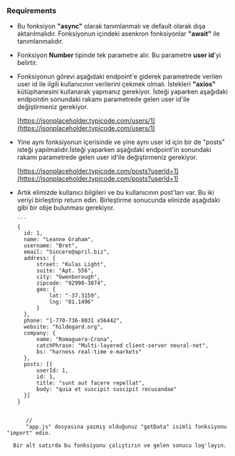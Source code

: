 ### Requirements

- Bu fonksiyon **"async"** olarak tanımlanmalı ve default olarak dışa aktarılmalıdır. Fonksiyonun içindeki asenkron fonksiyonlar **"await"** ile tanımlanmalıdır.
- Fonksiyon **Number** tipinde tek parametre alır. Bu parametre **user id**'yi belirtir.
- Fonksiyonun görevi aşağıdaki endpoint'e giderek parametrede verilen user id ile ilgili kullanıcının verilerini çekmek olmalı. İstekleri **"axios"** kütüphanesini kullanarak yapmanız gerekiyor. İsteği yaparken aşağıdaki endpointin sonundaki rakamı parametrede gelen user id'ile değiştirmeniz gerekiyor.

  [https://jsonplaceholder.typicode.com/users/1](https://jsonplaceholder.typicode.com/users/1)

- Yine aynı fonksiyonun içerisinde ve yine aynı user id için bir de "posts" isteği yapılmalıdır.İsteği yaparken aşağıdaki endpoint'in sonundaki rakamı parametrede gelen user id'ile değiştirmeniz gerekiyor.

  [https://jsonplaceholder.typicode.com/posts?userId=1](https://jsonplaceholder.typicode.com/posts?userId=1)

- Artık elimizde kullanıcı bilgileri ve bu kullanıcının post'ları var. Bu iki veriyi birleştirip return edin. Birleştirme sonucunda elinizde aşağıdaki gibi bir obje bulunması gerekiyor.

      ```
      {
      	id: 1,
      	name: "Leanne Graham",
      	username: "Bret",
      	email: "Sincere@april.biz",
      	address: {
      		street: "Kulas Light",
      		suite: "Apt. 556",
      		city: "Gwenborough",
      		zipcode: "92998-3874",
      		geo: {
      			lat: "-37.3159",
      			lng: "81.1496"
      		}
      	},
      	phone: "1-770-736-8031 x56442",
      	website: "hildegard.org",
      	company: {
      		name: "Romaguera-Crona",
      		catchPhrase: "Multi-layered client-server neural-net",
      		bs: "harness real-time e-markets"
      	},
      	posts: [{
      		userId: 1,
      		id: 1,
      		title: "sunt aut facere repellat",
      		body: "quia et suscipit suscipit recusandae"
      	}]
      }

```

      //
      "app.js" dosyasına yazmış olduğunuz "getData" isimli fonksiyonu "import" edin.

  Bir alt satırda bu fonksiyonu çalıştırın ve gelen sonucu log'layın.
